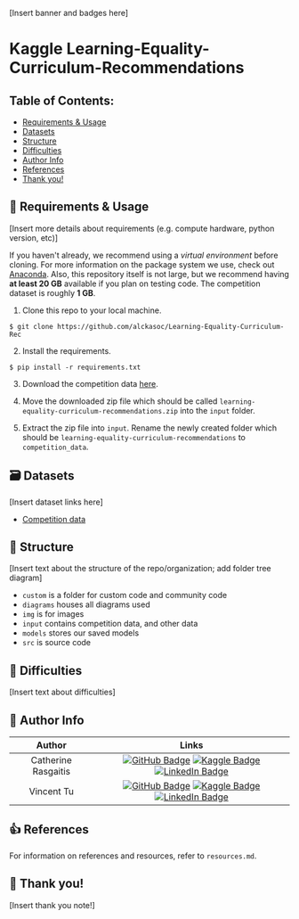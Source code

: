 [Insert banner and badges here]

# Kaggle Learning-Equality-Curriculum-Recommendations

## Table of Contents:
- [Requirements & Usage](https://github.com/alckasoc/Learning-Equality-Curriculum-Rec#requirements--usage-)
- [Datasets](https://github.com/alckasoc/Learning-Equality-Curriculum-Rec#datasets-)
- [Structure](https://github.com/alckasoc/Learning-Equality-Curriculum-Rec#structure-)
- [Difficulties](https://github.com/alckasoc/Learning-Equality-Curriculum-Rec#difficulties-)
- [Author Info](https://github.com/alckasoc/Learning-Equality-Curriculum-Rec#author-info-)
- [References](https://github.com/alckasoc/Learning-Equality-Curriculum-Rec#references-)
- [Thank you!](https://github.com/alckasoc/Learning-Equality-Curriculum-Rec#thank-you-)

##  🛑 Requirements & Usage

[Insert more details about requirements (e.g. compute hardware, python  version, etc)]

If you haven't already, we recommend using a *virtual environment* before cloning. For more information on the package system we use, check out [Anaconda](https://www.anaconda.com/). Also, this repository itself is not large, but we recommend having **at least 20 GB** available if you plan on testing code. The competition dataset is roughly **1 GB**. 

1. Clone this repo to your local machine.

```
$ git clone https://github.com/alckasoc/Learning-Equality-Curriculum-Rec
```

2. Install the requirements.

```
$ pip install -r requirements.txt
```

3. Download the competition data [here](https://www.kaggle.com/competitions/learning-equality-curriculum-recommendations/data).

4. Move the downloaded zip file which should be called `learning-equality-curriculum-recommendations.zip` into the `input` folder.

5. Extract the zip file into `input`. Rename the newly created folder which should be `learning-equality-curriculum-recommendations` to `competition_data`.


## 🗃️ Datasets 

[Insert dataset links here]

* [Competition data](https://www.kaggle.com/competitions/learning-equality-curriculum-recommendations/data)

## 📂 Structure 

[Insert text about the structure of the repo/organization; add folder tree diagram]

* `custom` is a folder for custom code and community code
* `diagrams` houses all diagrams used
* `img` is for images
* `input` contains competition data, and other data
* `models` stores our saved models
* `src` is source code

## 💢 Difficulties 

[Insert text about difficulties]

## 📙 Author Info 

| Author              | Links            |
| :-----------------: | :--------------: |
| Catherine Rasgaitis | [![GitHub Badge](https://img.shields.io/badge/GitHub-100000?style=for-the-badge&logo=github&logoColor=white)](https://github.com/crasgaitis) [![Kaggle Badge](https://img.shields.io/badge/Kaggle-1DA1F2?style=for-the-badge&logo=kaggle&logoColor=white)](https://www.kaggle.com/catherinerasgaitis) [![LinkedIn Badge](https://img.shields.io/badge/LinkedIn-0077B5?style=for-the-badge&logo=linkedin&logoColor=white)](https://www.linkedin.com/in/catherine-rasgaitis/) |
| Vincent Tu          | [![GitHub Badge](https://img.shields.io/badge/GitHub-100000?style=for-the-badge&logo=github&logoColor=white)](https://github.com/alckasoc) [![Kaggle Badge](https://img.shields.io/badge/Kaggle-1DA1F2?style=for-the-badge&logo=kaggle&logoColor=white)](https://www.kaggle.com/vincenttu) [![LinkedIn Badge](https://img.shields.io/badge/LinkedIn-0077B5?style=for-the-badge&logo=linkedin&logoColor=white)](https://www.linkedin.com/in/vincent-tu-422b18208/) |

## 👍 References 

For information on references and resources, refer to `resources.md`.

## 👋 Thank you! 

[Insert thank you note!]
